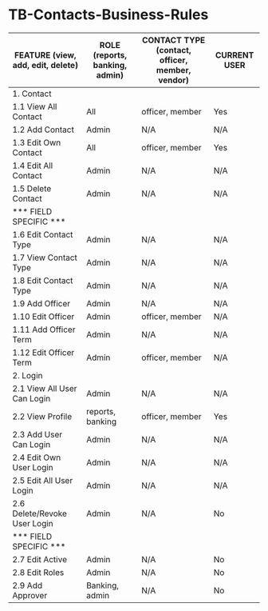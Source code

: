# TB-Contacts-Business-Rules

| FEATURE	(view, add, edit, delete)	| ROLE (reports, banking, admin) | CONTACT TYPE (contact, officer, member, vendor) | CURRENT USER |
|---|---|---|---|
| 1. Contact |
|   1.1  View All Contact	|	All					|officer, member|				Yes |
|   1.2  Add Contact			|Admin					|N/A						|	N/A	|		
|   1.3  Edit Own Contact		|All					|officer, member					|	Yes|
|   1.4  Edit All Contact		|Admin					|N/A						|	N/A|
|   1.5  Delete Contact			|Admin					|N/A						|	N/A|
|   *** FIELD SPECIFIC ***  |
|   1.6  Edit Contact Type		|Admin					|N/A						|	N/A|
|   1.7  View Contact Type		|Admin					|N/A						|	N/A|
|   1.8  Edit Contact Type		|Admin					|N/A						|	N/A|
|   1.9  Add Officer			|Admin					|N/A						|	N/A|
|   1.10 Edit Officer			|Admin					|officer, member				|		N/A|
|   1.11 Add Officer Term		|Admin					|N/A						|	N/A|
|   1.12 Edit Officer Term		|Admin					|officer, member					|	N/A|
| 2. Login |
|   2.1 View All User Can Login		|Admin					|N/A						|	N/A|
|   2.2 View Profile			|reports, banking			|officer, member						|Yes|
|   2.3 Add User Can Login		|Admin					|N/A							|N/A|
|   2.4 Edit Own User Login		|Admin					|N/A						|	N/A|
|   2.5 Edit All User Login		|Admin					|N/A						|	N/A|
|   2.6 Delete/Revoke User Login		|Admin					|N/A							|No|
|   *** FIELD SPECIFIC *** |
|   2.7 Edit Active			|Admin					|N/A							|No		|
|   2.8 Edit Roles			|Admin					|N/A							|No	|
|   2.9 Add Approver			|Banking, admin				|N/A							|No|
